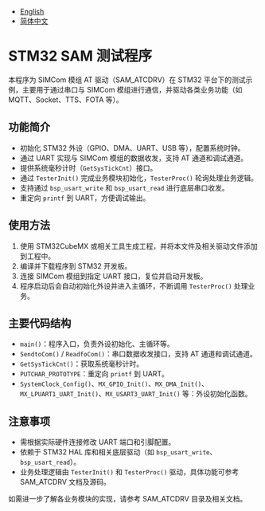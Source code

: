 - [English](README.md)  
- [简体中文](README_cn.md)

# STM32 SAM 测试程序

本程序为 SIMCom 模组 AT 驱动（SAM_ATCDRV）在 STM32 平台下的测试示例，主要用于通过串口与 SIMCom 模组进行通信，并驱动各类业务功能（如 MQTT、Socket、TTS、FOTA 等）。

## 功能简介

- 初始化 STM32 外设（GPIO、DMA、UART、USB 等），配置系统时钟。
- 通过 UART 实现与 SIMCom 模组的数据收发，支持 AT 通道和调试通道。
- 提供系统毫秒计时（`GetSysTickCnt`）接口。
- 通过 `TesterInit()` 完成业务模块初始化，`TesterProc()` 轮询处理业务逻辑。
- 支持通过 `bsp_usart_write` 和 `bsp_usart_read` 进行底层串口收发。
- 重定向 `printf` 到 UART，方便调试输出。

## 使用方法

1. 使用 STM32CubeMX 或相关工具生成工程，并将本文件及相关驱动文件添加到工程中。
2. 编译并下载程序到 STM32 开发板。
3. 连接 SIMCom 模组到指定 UART 接口，复位并启动开发板。
4. 程序启动后会自动初始化外设并进入主循环，不断调用 `TesterProc()` 处理业务。

## 主要代码结构

- `main()`：程序入口，负责外设初始化、主循环等。
- `SendtoCom()` / `ReadfoCom()`：串口数据收发接口，支持 AT 通道和调试通道。
- `GetSysTickCnt()`：获取系统毫秒计时。
- `PUTCHAR_PROTOTYPE`：重定向 `printf` 到 UART。
- `SystemClock_Config()`、`MX_GPIO_Init()`、`MX_DMA_Init()`、`MX_LPUART1_UART_Init()`、`MX_USART3_UART_Init()` 等：外设初始化函数。

## 注意事项

- 需根据实际硬件连接修改 UART 端口和引脚配置。
- 依赖于 STM32 HAL 库和相关底层驱动（如 `bsp_usart_write`、`bsp_usart_read`）。
- 业务处理逻辑由 `TesterInit()` 和 `TesterProc()` 驱动，具体功能可参考 SAM_ATCDRV 文档及源码。

如需进一步了解各业务模块的实现，请参考 SAM_ATCDRV 目录及相关文档。